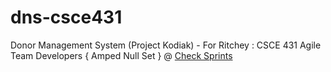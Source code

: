 # dns-csce431
Donor Management System (Project Kodiak) - For Ritchey : CSCE 431 Agile Team Developers { Amped Null Set } @ [Check Sprints](https://ans.jasonkolodziej.com)
